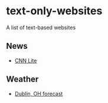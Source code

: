 # text-only-websites
A list of text-based websites

## News

* [CNN Lite](http://lite.cnn.io/en)

## Weather

* [Dublin, OH forecast](https://forecast.weather.gov/MapClick.php?lat=40.11&lon=-83.13&unit=0&lg=english&FcstType=text&TextType=1)
